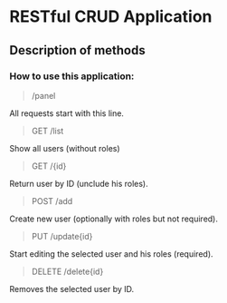 # RESTful CRUD Application
## Description of methods

### How to use this application:

> /panel

All requests start with this line.

> GET /list

Show all users (without roles)

> GET /{id}

Return user by ID (unclude his roles).

> POST /add

Create new user (optionally with roles but not required).

> PUT /update{id}

Start editing the selected user and his roles (required).

> DELETE /delete{id}

Removes the selected user by ID.

